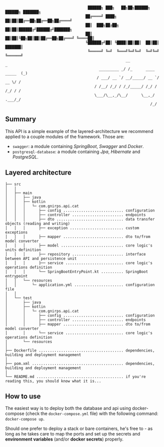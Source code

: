                                          ██████╗ ███╗   ██╗██╗██████╗ ██████╗ ███████╗
                                        ██╔════╝ ████╗  ██║██║██╔══██╗██╔══██╗██╔════╝
                                        ██║  ███╗██╔██╗ ██║██║██████╔╝██████╔╝███████╗
                                        ██║   ██║██║╚██╗██║██║██╔══██╗██╔═══╝ ╚════██║
                                        ╚██████╔╝██║ ╚████║██║██║  ██║██║     ███████║
                                         ╚═════╝ ╚═╝  ╚═══╝╚═╝╚═╝  ╚═╝╚═╝     ╚══════╝
                                                          __                    _ 
                                              _________ _/ /_      ____ _____  (_)
                                             / ___/ __ `/ __/_____/ __ `/ __ \/ / 
                                            / /__/ /_/ / /_/_____/ /_/ / /_/ / /  
                                            \___/\__,_/\__/      \__,_/ .___/_/   
                                                                     /_/          
       
## Summary

This API is a simple example of the layered-architecture we recommend applied to a couple modules of the framework. 
Those are:
- `swagger`: a module containing *SpringBoot*, *Swagger* and *Docker*.
- `postgresql-database`: a module containing *Jpa*, *Hibernate* and *PostgreSQL*.

## Layered architecture

    ├── src
    │   │
    │   ├── main
    │   │   ├── java
    │   │   ├── kotlin
    │   │   │   └─ com.gnirps.api.cat
    │   │   │      ├── config ........................... configuration
    │   │   │      ├── controller ....................... endpoints
    │   │   │      ├── dto .............................. data transfer objects (reading and writing)
    │   │   │      ├── exception ........................ custom exceptions
    │   │   │      ├── mapper ........................... dto to/from model converter 
    │   │   │      ├── model ............................ core logic's units definition
    │   │   │      ├── repository ....................... interface between API and persistence unit
    │   │   │      ├── service .......................... core logic's operations definition
    │   │   │      └── SpringBootEntryPoint.kt .......... SpringBoot entrypoint
    │   │   └── resources
    │   │       └─ application.yml ...................... configuration file
    │   │
    │   └── test
    │       ├── java
    │       ├── kotlin
    │       │   └─ com.gnirps.api.cat
    │       │      ├── config ........................... configuration
    │       │      ├── controller ....................... endpoints
    │       │      ├── mapper ........................... dto to/from model converter 
    │       │      └── service .......................... core logic's operations definition
    │       └── resources
    │
    ├── Dockerfile ...................................... dependencies, building and deployment management
    │
    ├── pom.xml ......................................... dependencies, building and deployment management
    │
    └── README.md ....................................... if you're reading this, you should know what it is...

## How to use

The easiest way is to deploy both the database and api using docker-compose (check the `docker-compose.yml` file) with 
the following command: `docker-compose up`.

Should one prefer to deploy a stack or bare containers, he's free to - as long as he takes care to map the ports and 
set up the secrets and **environment variables** (and/or **docker secrets**) properly.